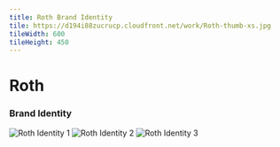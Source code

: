 ```yaml
---
title: Roth Brand Identity
tile: https://d194i88zucrucp.cloudfront.net/work/Roth-thumb-xs.jpg
tileWidth: 600
tileHeight: 450
---
```


# Roth

### Brand Identity

![Roth Identity 1](https://d194i88zucrucp.cloudfront.net/work/RothIdentity1-lg.jpg)
![Roth Identity 2](https://d194i88zucrucp.cloudfront.net/work/RothIdentity2-lg.jpg)
![Roth Identity 3](https://d194i88zucrucp.cloudfront.net/work/RothIdentity3-lg.jpg)
